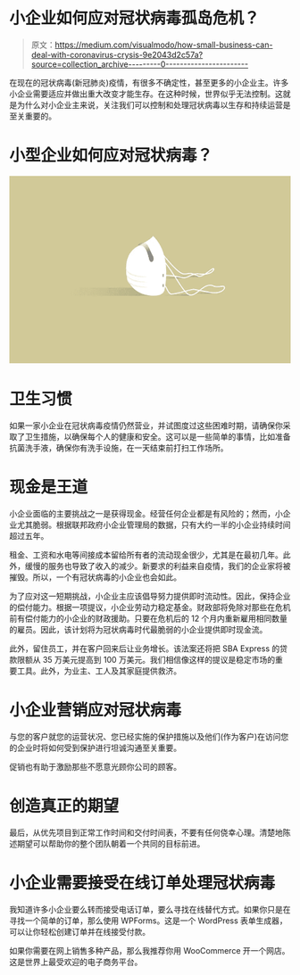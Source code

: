 # 小企业如何应对冠状病毒孤岛危机？

> 原文：<https://medium.com/visualmodo/how-small-business-can-deal-with-coronavirus-crysis-9e2043d2c57a?source=collection_archive---------0----------------------->

在现在的冠状病毒(新冠肺炎)疫情，有很多不确定性，甚至更多的小企业主。许多小企业需要适应并做出重大改变才能生存。在这种时候，世界似乎无法控制。这就是为什么对小企业主来说，关注我们可以控制和处理冠状病毒以生存和持续运营是至关重要的。

# 小型企业如何应对冠状病毒？

![](img/432af41ed4b65e871944a6afca957714.png)

# 卫生习惯

如果一家小企业在冠状病毒疫情仍然营业，并试图度过这些困难时期，请确保你采取了卫生措施，以确保每个人的健康和安全。这可以是一些简单的事情，比如准备抗菌洗手液，确保你有洗手设施，在一天结束前打扫工作场所。

# 现金是王道

小企业面临的主要挑战之一是获得现金。经营任何企业都是有风险的；然而，小企业尤其脆弱。根据联邦政府小企业管理局的数据，只有大约一半的小企业持续时间超过五年。

租金、工资和水电等间接成本留给所有者的流动现金很少，尤其是在最初几年。此外，缓慢的服务也导致了收入的减少。新要求的利益来自疫情，我们的企业家将被摧毁。所以，一个有冠状病毒的小企业也会如此。

为了应对这一短期挑战，小企业主应该倡导努力提供即时流动性。因此，保持企业的偿付能力。根据一项提议，小企业劳动力稳定基金。财政部将免除对那些在危机前有偿付能力的小企业的财政援助。只要在危机后的 12 个月内重新雇用相同数量的雇员。因此，该计划将为冠状病毒时代最脆弱的小企业提供即时现金流。

此外，留住员工，并在客户回来后让业务增长。该法案还将把 SBA Express 的贷款限额从 35 万美元提高到 100 万美元。我们相信像这样的提议是稳定市场的重要工具。此外，为业主、工人及其家庭提供救济。

# 小企业营销应对冠状病毒

与您的客户就您的运营状况、您已经实施的保护措施以及他们(作为客户)在访问您的企业时将如何受到保护进行坦诚沟通至关重要。

促销也有助于激励那些不愿意光顾你公司的顾客。

# 创造真正的期望

最后，从优先项目到正常工作时间和交付时间表，不要有任何侥幸心理。清楚地陈述期望可以帮助你的整个团队朝着一个共同的目标前进。

# 小企业需要接受在线订单处理冠状病毒

我知道许多小企业要么转而接受电话订单，要么寻找在线替代方式。如果你只是在寻找一个简单的订单，那么使用 WPForms。这是一个 WordPress 表单生成器，可以让你轻松创建订单并在线接受付款。

如果你需要在网上销售多种产品，那么我推荐你用 WooCommerce 开一个网店。这是世界上最受欢迎的电子商务平台。